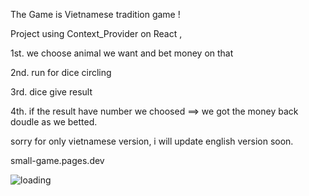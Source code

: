The Game is Vietnamese tradition game ! 

Project using Context_Provider on React ,


1st. we choose animal  we want and bet money on that 

2nd. run for dice circling

3rd. dice give result 

4th. if the result have number we choosed ==> we got the money back doudle as we betted.


sorry for only vietnamese version, i will update english version soon.


small-game.pages.dev


![loading](https://user-images.githubusercontent.com/75282610/158703100-19661eb2-6a00-468b-bfd5-860bf2c8f3cb.gif)
